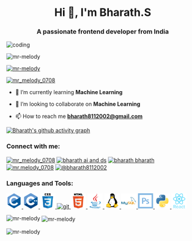 <h1 align="center">Hi 👋, I'm Bharath.S</h1>
<h3 align="center">A passionate frontend developer from India</h3>

![coding](https://user-images.githubusercontent.com/115630163/196596370-c9730f55-03b7-41c6-9a61-9119f021940a.gif)


<p align="left"> <img src="https://komarev.com/ghpvc/?username=mr-melody&label=Profile%20views&color=0e75b6&style=flat" alt="mr-melody" /> </p>

<p align="left"> <a href="https://github.com/ryo-ma/github-profile-trophy"><img src="https://github-profile-trophy.vercel.app/?username=mr-melody" alt="mr-melody" /></a> </p>

<p align="left"> <a href="https://twitter.com/mr_melody_0708" target="blank"><img src="https://img.shields.io/twitter/follow/mr_melody_0708?logo=twitter&style=for-the-badge" alt="mr_melody_0708" /></a> </p>

- 🌱 I’m currently learning **Machine Learning**

- 👯 I’m looking to collaborate on **Machine Learning**

- 📫 How to reach me **bharath8112002@gmail.com**

[![Bharath's github activity graph](https://activity-graph.herokuapp.com/graph?username=mr-melody&theme=react-dark)](https://github.com/mr-melody/github-readme-activity-graph)

<h3 align="left">Connect with me:</h3>
<p align="left">
<a href="https://twitter.com/mr_melody_0708" target="blank"><img align="center" src="https://raw.githubusercontent.com/rahuldkjain/github-profile-readme-generator/master/src/images/icons/Social/twitter.svg" alt="mr_melody_0708" height="30" width="40" /></a>
<a href="https://linkedin.com/in/bharath ai and ds" target="blank"><img align="center" src="https://raw.githubusercontent.com/rahuldkjain/github-profile-readme-generator/master/src/images/icons/Social/linked-in-alt.svg" alt="bharath ai and ds" height="30" width="40" /></a>
<a href="https://fb.com/bharath bharath" target="blank"><img align="center" src="https://raw.githubusercontent.com/rahuldkjain/github-profile-readme-generator/master/src/images/icons/Social/facebook.svg" alt="bharath bharath" height="30" width="40" /></a>
<a href="https://instagram.com/mr.melody_0708" target="blank"><img align="center" src="https://raw.githubusercontent.com/rahuldkjain/github-profile-readme-generator/master/src/images/icons/Social/instagram.svg" alt="mr.melody_0708" height="30" width="40" /></a>
<a href="https://www.hackerearth.com/@bharath8112002" target="blank"><img align="center" src="https://raw.githubusercontent.com/rahuldkjain/github-profile-readme-generator/master/src/images/icons/Social/hackerearth.svg" alt="@bharath8112002" height="30" width="40" /></a>
</p>

<h3 align="left">Languages and Tools:</h3>
<p align="left"> <a href="https://www.cprogramming.com/" target="_blank" rel="noreferrer"> <img src="https://raw.githubusercontent.com/devicons/devicon/master/icons/c/c-original.svg" alt="c" width="40" height="40"/> </a> <a href="https://www.w3schools.com/cpp/" target="_blank" rel="noreferrer"> <img src="https://raw.githubusercontent.com/devicons/devicon/master/icons/cplusplus/cplusplus-original.svg" alt="cplusplus" width="40" height="40"/> </a> <a href="https://www.w3schools.com/css/" target="_blank" rel="noreferrer"> <img src="https://raw.githubusercontent.com/devicons/devicon/master/icons/css3/css3-original-wordmark.svg" alt="css3" width="40" height="40"/> </a> <a href="https://git-scm.com/" target="_blank" rel="noreferrer"> <img src="https://www.vectorlogo.zone/logos/git-scm/git-scm-icon.svg" alt="git" width="40" height="40"/> </a> <a href="https://www.w3.org/html/" target="_blank" rel="noreferrer"> <img src="https://raw.githubusercontent.com/devicons/devicon/master/icons/html5/html5-original-wordmark.svg" alt="html5" width="40" height="40"/> </a> <a href="https://www.java.com" target="_blank" rel="noreferrer"> <img src="https://raw.githubusercontent.com/devicons/devicon/master/icons/java/java-original.svg" alt="java" width="40" height="40"/> </a> <a href="https://www.linux.org/" target="_blank" rel="noreferrer"> <img src="https://raw.githubusercontent.com/devicons/devicon/master/icons/linux/linux-original.svg" alt="linux" width="40" height="40"/> </a> <a href="https://www.mysql.com/" target="_blank" rel="noreferrer"> <img src="https://raw.githubusercontent.com/devicons/devicon/master/icons/mysql/mysql-original-wordmark.svg" alt="mysql" width="40" height="40"/> </a> <a href="https://www.photoshop.com/en" target="_blank" rel="noreferrer"> <img src="https://raw.githubusercontent.com/devicons/devicon/master/icons/photoshop/photoshop-line.svg" alt="photoshop" width="40" height="40"/> </a> <a href="https://www.python.org" target="_blank" rel="noreferrer"> <img src="https://raw.githubusercontent.com/devicons/devicon/master/icons/python/python-original.svg" alt="python" width="40" height="40"/> </a> <a href="https://reactjs.org/" target="_blank" rel="noreferrer"> <img src="https://raw.githubusercontent.com/devicons/devicon/master/icons/react/react-original-wordmark.svg" alt="react" width="40" height="40"/> </a> </p>

<p><img align="left" src="https://github-readme-stats.vercel.app/api/top-langs?username=mr-melody&show_icons=true&locale=en&layout=compact" alt="mr-melody" /></p>

<p>&nbsp;<img align="center" src="https://github-readme-stats.vercel.app/api?username=mr-melody&show_icons=true&locale=en" alt="mr-melody" /></p>

<p><img align="center" src="https://github-readme-streak-stats.herokuapp.com/?user=mr-melody&" alt="mr-melody" /></p>


